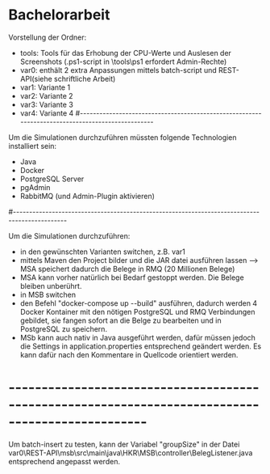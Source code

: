 # Bachelorarbeit

Vorstellung der Ordner:
- tools: Tools für das Erhobung der CPU-Werte und Auslesen der Screenshots (.ps1-script in \tools\ps1 erfordert Admin-Rechte)
- var0: enthält 2 extra Anpassungen mittels batch-script und REST-API(siehe schriftliche Arbeit)
- var1: Variante 1
- var2: Variante 2
- var3: Variante 3
- var4: Variante 4
#-------------------------------------------------------------------------------------------------

Um die Simulationen durchzuführen müssten folgende Technologien installiert sein:
- Java
- Docker
- PostgreSQL Server
- pgAdmin
- RabbitMQ (und Admin-Plugin aktivieren)

#----------------------------------------------------------------------------------------------

Um die Simulationen durchzuführen:
- in den gewünschten Varianten switchen, z.B. var1
- mittels Maven den Project bilder und die JAR datei ausführen lassen --> MSA speichert dadurch die Belege in RMQ (20 Millionen Belege)
- MSA kann vorher natürlich bei Bedarf gestoppt werden. Die Belege bleiben unberührt.
- in MSB switchen
- den Befehl "docker-compose up --build" ausführen, dadurch werden 4 Docker Kontainer mit den nötigen PostgreSQL und RMQ Verbindungen gebildet, sie fangen sofort an die Belge zu bearbeiten und in PostgreSQL zu speichern.
- MSb kann auch nativ in Java ausgeführt werden, dafür müssen jedoch die Settings in application.properties entsprechend geändert werden. Es kann dafür nach den Kommentare in Quellcode orientiert werden.

# -------------------------------------------------------------------------------------------------

Um batch-insert zu testen, kann der Variabel "groupSize" in der Datei var0\REST-API\msb\src\main\java\HKR\MSB\controller\BelegListener.java entsprechend angepasst werden.







